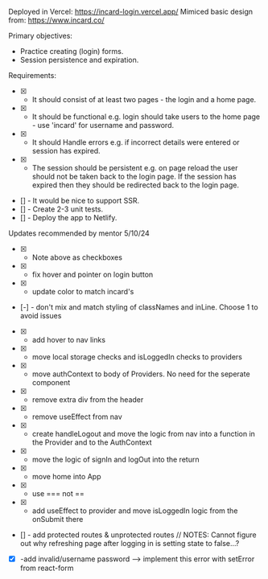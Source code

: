 Deployed in Vercel: https://incard-login.vercel.app/
Mimiced basic design from: https://www.incard.co/

Primary objectives:

- Practice creating (login) forms.
- Session persistence and expiration.

Requirements:

- [x] - It should consist of at least two pages - the login and a home page.
- [x] - It should be functional e.g. login should take users to the home page - use 'incard' for username and password.
- [x] - It should Handle errors e.g. if incorrect details were entered or session has expired.
- [x] - The session should be persistent e.g. on page reload the user should not be taken back to the login page. If the session has expired then they should be redirected back to the login page.
- [] - It would be nice to support SSR.
- [] - Create 2-3 unit tests.
- [] - Deploy the app to Netlify.

Updates recommended by mentor 5/10/24

- [x] - Note above as checkboxes
- [x] - fix hover and pointer on login button
- [x] - update color to match incard's
- [-] - don't mix and match styling of classNames and inLine. Choose 1 to avoid issues
- [x] - add hover to nav links
- [x] - move local storage checks and isLoggedIn checks to providers
- [x] - move authContext to body of Providers. No need for the seperate component
- [x] - remove extra div from the header
- [x] - remove useEffect from nav
- [x] - create handleLogout and move the logic from nav into a function in the Provider and to the AuthContext
- [x] - move the logic of signIn and logOut into the return
- [x] - move home into App
- [x] - use === not ==
- [x] - add useEffect to provider and move isLoggedIn logic from the onSubmit there
- [] - add protected routes & unprotected routes
  // NOTES: Cannot figure out why refreshing page after logging in is setting state to false...?
- [x] -add invalid/username password --> implement this error with setError from react-form
